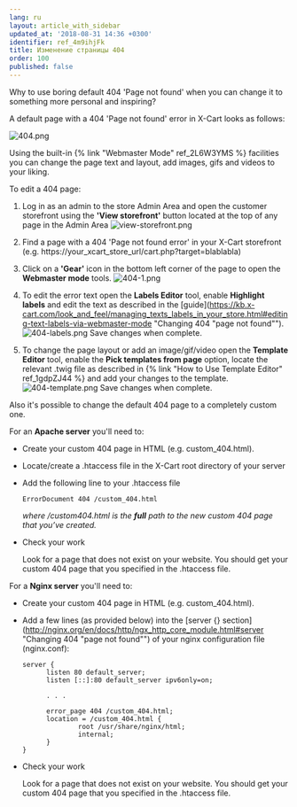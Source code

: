 ```yaml
---
lang: ru
layout: article_with_sidebar
updated_at: '2018-08-31 14:36 +0300'
identifier: ref_4m9ihjFk
title: Изменение страницы 404
order: 100
published: false
---
```

Why to use boring default 404 'Page not found' when you can change it to something more personal and inspiring?

A default page with a 404 'Page not found' error in X-Cart looks as follows:

![404.png]({{site.baseurl}}/attachments/ref_1vY1kBkj/404.png)

Using the built-in {% link "Webmaster Mode" ref_2L6W3YMS %} facilities you can change the page text and layout, add images, gifs and videos to your liking.

To edit a 404 page:
1. Log in as an admin to the store Admin Area and open the customer storefront using the **'View storefront'** button located at the top of any page in the Admin Area 
  ![view-storefront.png]({{site.baseurl}}/attachments/ref_1vY1kBkj/view-storefront.png)

2. Find a page with a 404 'Page not found error' in your X-Cart storefront (e.g. https://your_xcart_store_url/cart.php?target=blablabla)

3. Click on a **'Gear'** icon in the bottom left corner of the page to open the **Webmaster mode** tools.
  ![404-1.png]({{site.baseurl}}/attachments/ref_1vY1kBkj/404-1.png)

4. To edit the error text open the **Labels Editor** tool, enable **Highlight labels** and edit the text as described in the [guide](https://kb.x-cart.com/look_and_feel/managing_texts_labels_in_your_store.html#editing-text-labels-via-webmaster-mode "Changing 404 "page not found"").
  ![404-labels.png]({{site.baseurl}}/attachments/ref_1vY1kBkj/404-labels.png)
  Save changes when complete.

5. To change the page layout or add an image/gif/video open the **Template Editor** tool, enable the **Pick templates from page** option, locate the relevant .twig file as described in {% link "How to Use Template Editor" ref_1gdpZJ44 %} and add your changes to the template. 
  ![404-template.png]({{site.baseurl}}/attachments/ref_1vY1kBkj/404-template.png)
  Save changes when complete. 

Also it's possible to change the default 404 page to a completely custom one. 

For an **Apache server** you'll need to:

* Create your custom 404 page in HTML (e.g. custom_404.html).

* Locate/create a .htaccess file in the X-Cart root directory of your server

* Add the following line to your .htaccess file
  
  ```
  ErrorDocument 404 /custom_404.html
  ```
  _where /custom404.html is the **full** path to the new custom 404 page that you’ve created._
  
* Check your work 
  
  Look for a page that does not exist on your website. You should get your custom 404 page that you specified in the .htaccess file.

For a **Nginx server** you'll need to:

* Create your custom 404 page in HTML (e.g. custom_404.html).

* Add a few lines (as provided below) into the [server {} section](http://nginx.org/en/docs/http/ngx_http_core_module.html#server "Changing 404 "page not found"") of your nginx configuration file (nginx.conf):
  
  ```
  server {
        listen 80 default_server;
        listen [::]:80 default_server ipv6only=on;
  
        . . .
  
        error_page 404 /custom_404.html;
        location = /custom_404.html {
                root /usr/share/nginx/html;
                internal;
        }
  }
  ```
  
* Check your work 
  
  Look for a page that does not exist on your website. You should get your custom 404 page that you specified in the .htaccess file.

